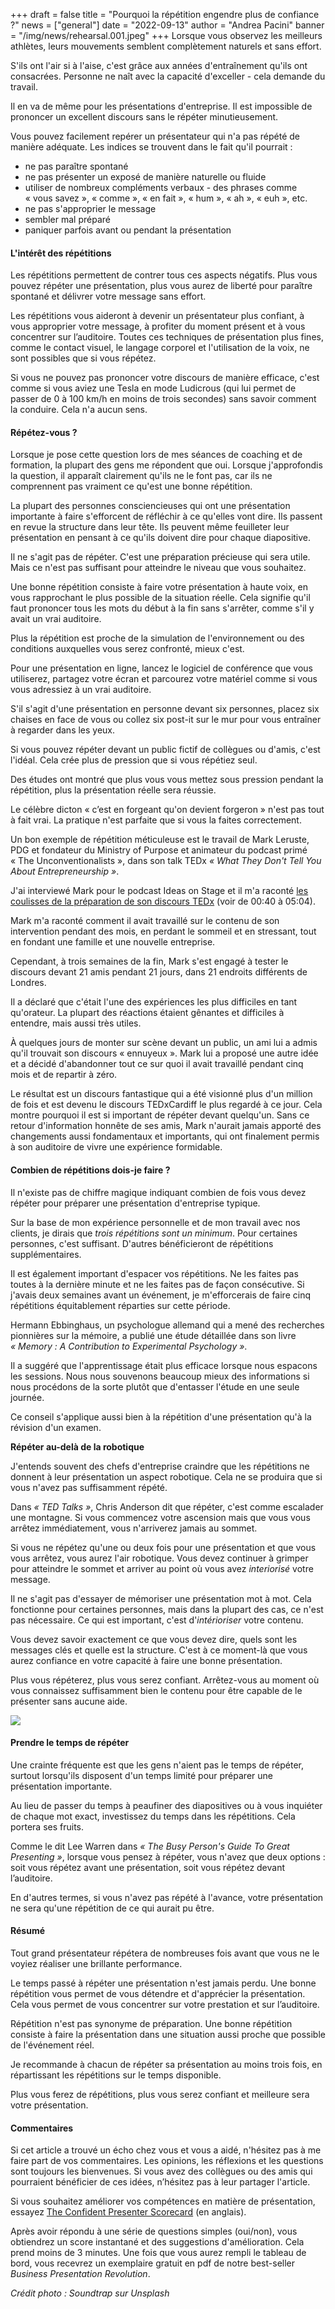 +++
draft = false
title = "Pourquoi la répétition engendre plus de confiance ?"
news = ["general"]
date = "2022-09-13"
author = "Andrea Pacini"
banner = "/img/news/rehearsal.001.jpeg"
+++
Lorsque vous observez les meilleurs athlètes, leurs mouvements semblent complètement naturels et sans effort. 

S'ils ont l'air si à l'aise, c'est grâce aux années d'entraînement qu'ils ont consacrées. Personne ne naît avec la capacité d'exceller - cela demande du travail.

Il en va de même pour les présentations d'entreprise. Il est impossible de prononcer un excellent discours sans le répéter minutieusement. 

Vous pouvez facilement repérer un présentateur qui n'a pas répété de manière adéquate. Les indices se trouvent dans le fait qu'il pourrait :

* ne pas paraître spontané
* ne pas présenter un exposé de manière naturelle ou fluide
* utiliser de nombreux compléments verbaux - des phrases comme « vous savez », « comme », « en fait », « hum », « ah », « euh », etc.
* ne pas s'approprier le message 
* sembler mal préparé
* paniquer parfois avant ou pendant la présentation

#### **L'intérêt des répétitions**

Les répétitions permettent de contrer tous ces aspects négatifs. Plus vous pouvez répéter une présentation, plus vous aurez de liberté pour paraître spontané et délivrer votre message sans effort. 

Les répétitions vous aideront à devenir un présentateur plus confiant, à vous approprier votre message, à profiter du moment présent et à vous concentrer sur l’auditoire. Toutes ces techniques de présentation plus fines, comme le contact visuel, le langage corporel et l'utilisation de la voix, ne sont possibles que si vous répétez.

Si vous ne pouvez pas prononcer votre discours de manière efficace, c'est comme si vous aviez une Tesla en mode Ludicrous (qui lui permet de passer de 0 à 100 km/h en moins de trois secondes) sans savoir comment la conduire. Cela n'a aucun sens.

#### **Répétez-vous ?**

Lorsque je pose cette question lors de mes séances de coaching et de formation, la plupart des gens me répondent que oui. Lorsque j'approfondis la question, il apparaît clairement qu'ils ne le font pas, car ils ne comprennent pas vraiment ce qu'est une bonne répétition.

La plupart des personnes consciencieuses qui ont une présentation importante à faire s'efforcent de réfléchir à ce qu'elles vont dire. Ils passent en revue la structure dans leur tête. Ils peuvent même feuilleter leur présentation en pensant à ce qu'ils doivent dire pour chaque diapositive.

Il ne s'agit pas de répéter. C'est une préparation précieuse qui sera utile. Mais ce n'est pas suffisant pour atteindre le niveau que vous souhaitez.

Une bonne répétition consiste à faire votre présentation à haute voix, en vous rapprochant le plus possible de la situation réelle. Cela signifie qu'il faut prononcer tous les mots du début à la fin sans s'arrêter, comme s'il y avait un vrai auditoire.

Plus la répétition est proche de la simulation de l'environnement ou des conditions auxquelles vous serez confronté, mieux c'est.

Pour une présentation en ligne, lancez le logiciel de conférence que vous utiliserez, partagez votre écran et parcourez votre matériel comme si vous vous adressiez à un vrai auditoire.

S'il s'agit d'une présentation en personne devant six personnes, placez six chaises en face de vous ou collez six post-it sur le mur pour vous entraîner à regarder dans les yeux.

Si vous pouvez répéter devant un public fictif de collègues ou d'amis, c'est l'idéal. Cela crée plus de pression que si vous répétiez seul.

Des études ont montré que plus vous vous mettez sous pression pendant la répétition, plus la présentation réelle sera réussie. 

Le célèbre dicton « c’est en forgeant qu'on devient forgeron » n'est pas tout à fait vrai. La pratique n'est parfaite que si vous la faites correctement. 

Un bon exemple de répétition méticuleuse est le travail de Mark Leruste, PDG et fondateur du Ministry of Purpose et animateur du podcast primé « The Unconventionalists », dans son talk TEDx *« What They Don't Tell You About Entrepreneurship »*.

J'ai interviewé Mark pour le podcast Ideas on Stage et il m'a raconté [les coulisses de la préparation de son discours TEDx](https://www.youtube.com/watch?v=s7Da3rGuLvM) (voir de 00:40 à 05:04).

Mark m'a raconté comment il avait travaillé sur le contenu de son intervention pendant des mois, en perdant le sommeil et en stressant, tout en fondant une famille et une nouvelle entreprise.

Cependant, à trois semaines de la fin, Mark s'est engagé à tester le discours devant 21 amis pendant 21 jours, dans 21 endroits différents de Londres.

Il a déclaré que c'était l'une des expériences les plus difficiles en tant qu'orateur. La plupart des réactions étaient gênantes et difficiles à entendre, mais aussi très utiles.

À quelques jours de monter sur scène devant un public, un ami lui a admis qu'il trouvait son discours « ennuyeux ». Mark lui a proposé une autre idée et a décidé d'abandonner tout ce sur quoi il avait travaillé pendant cinq mois et de repartir à zéro.

Le résultat est un discours fantastique qui a été visionné plus d'un million de fois et est devenu le discours TEDxCardiff le plus regardé à ce jour. Cela montre pourquoi il est si important de répéter devant quelqu'un. Sans ce retour d'information honnête de ses amis, Mark n'aurait jamais apporté des changements aussi fondamentaux et importants, qui ont finalement permis à son auditoire de vivre une expérience formidable.

#### **Combien de répétitions dois-je faire ?**

Il n'existe pas de chiffre magique indiquant combien de fois vous devez répéter pour préparer une présentation d'entreprise typique. 

Sur la base de mon expérience personnelle et de mon travail avec nos clients, je dirais que *trois répétitions sont un minimum*. Pour certaines personnes, c'est suffisant. D'autres bénéficieront de répétitions supplémentaires.

Il est également important d'espacer vos répétitions. Ne les faites pas toutes à la dernière minute et ne les faites pas de façon consécutive. Si j'avais deux semaines avant un événement, je m'efforcerais de faire cinq répétitions équitablement réparties sur cette période. 

Hermann Ebbinghaus, un psychologue allemand qui a mené des recherches pionnières sur la mémoire, a publié une étude détaillée dans son livre *« Memory : A Contribution to Experimental Psychology »*.

Il a suggéré que l'apprentissage était plus efficace lorsque nous espacons les sessions. Nous nous souvenons beaucoup mieux des informations si nous procédons de la sorte plutôt que d'entasser l'étude en une seule journée.

Ce conseil s'applique aussi bien à la répétition d'une présentation qu'à la révision d'un examen.

**Répéter au-delà de la robotique**

J'entends souvent des chefs d'entreprise craindre que les répétitions ne donnent à leur présentation un aspect robotique. Cela ne se produira que si vous n'avez pas suffisamment répété.

Dans *« TED Talks »*, Chris Anderson dit que répéter, c'est comme escalader une montagne. Si vous commencez votre ascension mais que vous vous arrêtez immédiatement, vous n'arriverez jamais au sommet. 

Si vous ne répétez qu'une ou deux fois pour une présentation et que vous vous arrêtez, vous aurez l'air robotique. Vous devez continuer à grimper pour atteindre le sommet et arriver au point où vous avez *interiorisé* votre message.

Il ne s'agit pas d'essayer de mémoriser une présentation mot à mot. Cela fonctionne pour certaines personnes, mais dans la plupart des cas, ce n'est pas nécessaire. Ce qui est important, c'est d'*intérioriser* votre contenu. 

Vous devez savoir exactement ce que vous devez dire, quels sont les messages clés et quelle est la structure. C'est à ce moment-là que vous aurez confiance en votre capacité à faire une bonne présentation. 

Plus vous répéterez, plus vous serez confiant. Arrêtez-vous au moment où vous connaissez suffisamment bien le contenu pour être capable de le présenter sans aucune aide.

![](/img/news/rehearsal.001.jpeg)

#### **Prendre le temps de répéter**

Une crainte fréquente est que les gens n'aient pas le temps de répéter, surtout lorsqu'ils disposent d'un temps limité pour préparer une présentation importante.

Au lieu de passer du temps à peaufiner des diapositives ou à vous inquiéter de chaque mot exact, investissez du temps dans les répétitions. Cela portera ses fruits.

Comme le dit Lee Warren dans *« The Busy Person's Guide To Great Presenting »*, lorsque vous pensez à répéter, vous n'avez que deux options : soit vous répétez avant une présentation, soit vous répétez devant l’auditoire. 

En d'autres termes, si vous n'avez pas répété à l'avance, votre présentation ne sera qu'une répétition de ce qui aurait pu être.

#### **Résumé**

Tout grand présentateur répétera de nombreuses fois avant que vous ne le voyiez réaliser une brillante performance. 

Le temps passé à répéter une présentation n'est jamais perdu. Une bonne répétition vous permet de vous détendre et d'apprécier la présentation. Cela vous permet de vous concentrer sur votre prestation et sur l’auditoire.

Répétition n'est pas synonyme de préparation. Une bonne répétition consiste à faire la présentation dans une situation aussi proche que possible de l'événement réel.

Je recommande à chacun de répéter sa présentation au moins trois fois, en répartissant les répétitions sur le temps disponible.

Plus vous ferez de répétitions, plus vous serez confiant et meilleure sera votre présentation.

#### **Commentaires** 

Si cet article a trouvé un écho chez vous et vous a aidé, n'hésitez pas à me faire part de vos commentaires. Les opinions, les réflexions et les questions sont toujours les bienvenues. Si vous avez des collègues ou des amis qui pourraient bénéficier de ces idées, n’hésitez pas à leur partager l'article.

Si vous souhaitez améliorer vos compétences en matière de présentation, essayez [The Confident Presenter Scorecard](https://presentationscorecard.scoreapp.com/) (en anglais).

Après avoir répondu à une série de questions simples (oui/non), vous obtiendrez un score instantané et des suggestions d'amélioration. Cela prend moins de 3 minutes. Une fois que vous aurez rempli le tableau de bord, vous recevrez un exemplaire gratuit en pdf de notre best-seller *Business Presentation Revolution*.

*Crédit photo : Soundtrap sur Unsplash*